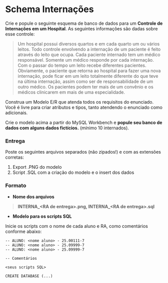 # Schema Internações

Crie e popule o seguinte esquema de banco de dados para um **Controle de Internações em um Hospital**. As seguintes informações são dadas sobre esse controle:

> Um hospital possui diversos quartos e em cada quarto um ou vários leitos. Todo controle envolvendo a internação de um paciente é feito através do leito que ocupa. 
Cada paciente internado tem um médico responsável. Somente um médico responde por cada internação. Com o passar do tempo um leito recebe diferentes pacientes. 
Obviamente, o paciente que retorna ao hospital para fazer uma nova internação, pode ficar em um leito totalmente diferente do que teve na última internação, 
assim como ser de responsabilidade de um outro médico. Os pacientes podem ter mais de um convênio e os médicos clinicarem em mais de uma especialidade. 

Construa um Modelo E/R que atenda todos os requisitos do enunciado. Você é livre para criar atributos e tipos, tanto atendendo o enunciado como adicionais. 

Crie o modelo acima a partir do MySQL Workbench e **popule seu banco de dados com alguns dados fictícios.** (mínimo 10 internados).

### **Entrega**

Poste os seguintes arquivos separados (não zipados!) e com as extensões corretas:

1. Export .PNG do modelo 
2. Script .SQL com a criação do modelo e o insert dos dados

### **Formato**

* **Nome dos arquivos**

> **INTERNA_\<RA de entrega\>.png, INTERNA_\<RA de entrega\>.sql**

* **Modelo para os scripts SQL**

Inicie os scripts com o nome de cada aluno e RA, como comentários conforme abaixo: 

```
-- ALUNO: <nome aluno> - 25.00111-7
-- ALUNO: <nome aluno> - 25.09999-7
-- ALUNO: <nome aluno> - 25.09999-7

-- Comentários

<seus scripts SQL>

CREATE DATABASE (...)

```

